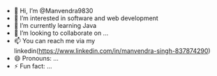 - 👋 Hi, I’m @Manvendra9830
- 👀 I’m interested in software and web development
- 🌱 I’m currently learning Java
- 💞️ I’m looking to collaborate on ...
- 📫 You can reach me via my linkedin(https://www.linkedin.com/in/manvendra-singh-837874290) 
- 😄 Pronouns: ...
- ⚡ Fun fact: ...

<!---
Manvendra9830/Manvendra9830 is a ✨ special ✨ repository because its `README.md` (this file) appears on your GitHub profile.
You can click the Preview link to take a look at your changes.
--->
